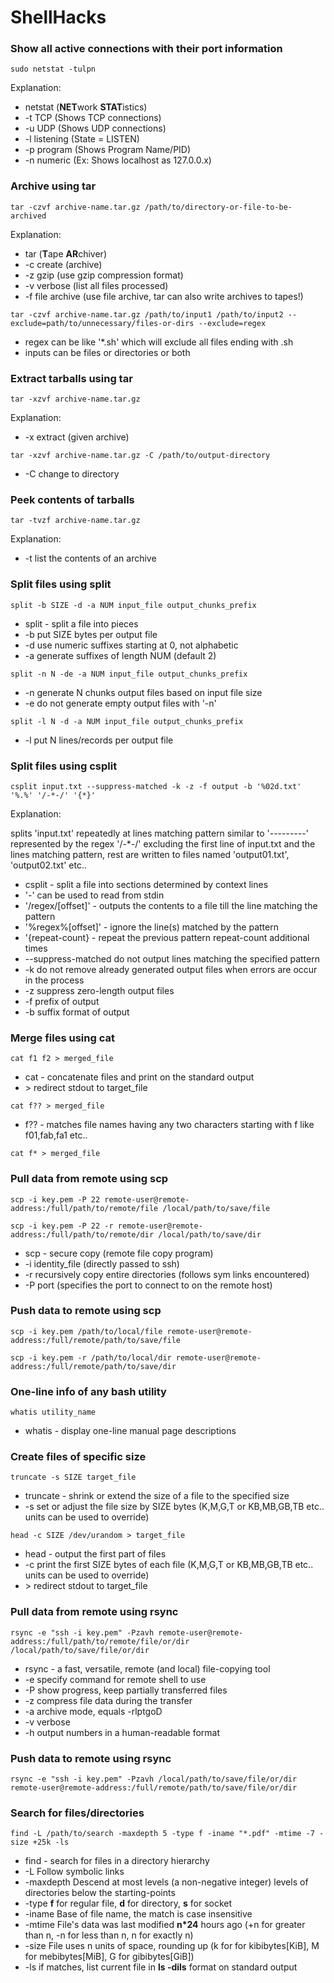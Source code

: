 # ShellHacks

### Show all active connections with their port information
```
sudo netstat -tulpn
```
Explanation:
* netstat (**NET**work **STAT**istics)
* -t TCP (Shows TCP connections)
* -u UDP (Shows UDP connections)
* -l listening (State = LISTEN)
* -p program (Shows Program Name/PID)
* -n numeric (Ex: Shows localhost as 127.0.0.x)

### Archive using tar
```
tar -czvf archive-name.tar.gz /path/to/directory-or-file-to-be-archived
```
Explanation:
* tar (**T**ape **AR**chiver)
* -c create (archive)
* -z gzip (use gzip compression format)
* -v verbose (list all files processed)
* -f file archive (use file archive, tar can also write archives to tapes!)

```
tar -czvf archive-name.tar.gz /path/to/input1 /path/to/input2 --exclude=path/to/unnecessary/files-or-dirs --exclude=regex 
```
* regex can be like '*.sh' which will exclude all files ending with .sh
* inputs can be files or directories or both 

### Extract tarballs using tar
```
tar -xzvf archive-name.tar.gz
```
Explanation:
* -x extract (given archive)

```shell
tar -xzvf archive-name.tar.gz -C /path/to/output-directory
``` 
* -C change to directory

### Peek contents of tarballs
```
tar -tvzf archive-name.tar.gz
```
Explanation:
* -t list the contents of an archive

### Split files using split
```
split -b SIZE -d -a NUM input_file output_chunks_prefix
```
* split - split a file into pieces
* -b put SIZE bytes per output file
* -d use numeric suffixes starting at 0, not alphabetic
* -a generate suffixes of length NUM (default 2)
```
split -n N -de -a NUM input_file output_chunks_prefix
```
* -n generate N chunks output files based on input file size
* -e do not generate empty output files with '-n'
```
split -l N -d -a NUM input_file output_chunks_prefix
```
* -l put N lines/records per output file

### Split files using csplit
```
csplit input.txt --suppress-matched -k -z -f output -b '%02d.txt' '%.%' '/-*-/' '{*}'
```
Explanation:

splits 'input.txt' repeatedly at lines matching pattern similar to '---------' represented by the regex '/-*-/' excluding the first line of input.txt and the lines matching pattern, rest are written to files named 'output01.txt', 'output02.txt' etc..

* csplit - split a file into sections determined by context lines
* '-' can be used to read from stdin
* '/regex/[offset]' - outputs the contents to a file till the line matching the pattern 
* '%regex%[offset]' - ignore the line(s) matched by the pattern
* '{repeat-count} - repeat the previous pattern repeat-count additional times
* --suppress-matched do not output lines matching the specified pattern
* -k do not remove already generated output files when errors are occur in the process
* -z suppress zero-length output files
* -f prefix of output
* -b suffix format of output

### Merge files using cat
```
cat f1 f2 > merged_file
```
* cat - concatenate files and print on the standard output
* \> redirect stdout to target_file
```
cat f?? > merged_file
```
* f?? - matches file names having any two characters starting with f like f01,fab,fa1 etc..
```
cat f* > merged_file
```

### Pull data from remote using scp
``` 
scp -i key.pem -P 22 remote-user@remote-address:/full/path/to/remote/file /local/path/to/save/file
```
``` 
scp -i key.pem -P 22 -r remote-user@remote-address:/full/path/to/remote/dir /local/path/to/save/dir
```
* scp - secure copy (remote file copy program)
* -i identity_file (directly passed to ssh)
* -r recursively copy entire directories (follows sym links encountered)
* -P port (specifies the port to connect to on the remote host)

### Push data to remote using scp
```
scp -i key.pem /path/to/local/file remote-user@remote-address:/full/remote/path/to/save/file
```
```
scp -i key.pem -r /path/to/local/dir remote-user@remote-address:/full/remote/path/to/save/dir
```

### One-line info of any bash utility
```
whatis utility_name
```
* whatis - display one-line manual page descriptions

### Create files of specific size
```
truncate -s SIZE target_file
```
* truncate - shrink or extend the size of a file to the specified size
* -s set or adjust the file size by SIZE bytes (K,M,G,T or KB,MB,GB,TB etc.. units can be used to override)
```
head -c SIZE /dev/urandom > target_file
```
* head - output the first part of files
* -c print the first SIZE bytes of each file (K,M,G,T or KB,MB,GB,TB etc.. units can be used to override)
* \> redirect stdout to target_file

### Pull data from remote using rsync
```
rsync -e "ssh -i key.pem" -Pzavh remote-user@remote-address:/full/path/to/remote/file/or/dir /local/path/to/save/file/or/dir
```
* rsync - a fast, versatile, remote (and local) file-copying tool
* -e specify command for remote shell to use
* -P show progress, keep partially transferred files 
* -z compress file data during the transfer
* -a archive mode, equals -rlptgoD
* -v verbose
* -h output numbers in a human-readable format

### Push data to remote using rsync
```
rsync -e "ssh -i key.pem" -Pzavh /local/path/to/save/file/or/dir remote-user@remote-address:/full/remote/path/to/save/file/or/dir
```
### Search for files/directories
```
find -L /path/to/search -maxdepth 5 -type f -iname "*.pdf" -mtime -7 -size +25k -ls
```
* find - search for files in a directory hierarchy
* -L Follow symbolic links
* -maxdepth Descend at most levels (a non-negative integer) levels of directories below the starting-points
* -type **f** for regular file, **d** for directory, **s** for socket
* -iname Base of file name, the match is case insensitive
* -mtime File's data was last modified **n*24** hours ago (+n for greater than n, -n for less than n, n for exactly n)
* -size File uses n units of space, rounding up (k for for kibibytes[KiB], M for mebibytes[MiB], G for gibibytes[GiB])
* -ls if matches, list current file in **ls -dils** format on standard output
